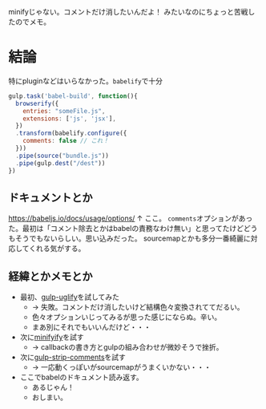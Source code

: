
minifyじゃない。コメントだけ消したいんだよ！
みたいなのにちょっと苦戦したのでメモ。

# 結論
特にpluginなどはいらなかった。`babelify`で十分

```js
gulp.task('babel-build', function(){
  browserify({
    entries: "someFile.js",
    extensions: ['js', 'jsx'],
  })
  .transform(babelify.configure({
    comments: false // これ！
  }))
  .pipe(source("bundle.js"))
  .pipe(gulp.dest("/dest"))
})
```

## ドキュメントとか
https://babeljs.io/docs/usage/options/
↑
ここ。
`comments`オプションがあった。最初は「コメント除去とかはbabelの責務なわけ無い」と思ってたけどどうもそうでもないらしい。思い込みだった。
sourcemapとかも多分一番綺麗に対応してくれる気がする。

## 経緯とかメモとか

- 最初、[gulp-uglify](https://www.npmjs.com/package/gulp-uglify)を試してみた
	- → 失敗。コメントだけ消したいけど結構色々変換されててだるい。
	- 色々オプションいじってみるが思った感じにならぬ。辛い。
	- まあ別にそれでもいいんだけど・・・
- 次に[minifyify](https://www.npmjs.com/package/minifyify)を試す
	- → callbackの書き方とgulpの組み合わせが微妙そうで挫折。
- 次に[gulp-strip-comments](https://www.npmjs.com/package/gulp-strip-comments)を試す
	- → 一応動くっぽいがsourcemapがうまくいかない・・・
- ここでbabelのドキュメント読み返す。
	- あるじゃん！
	- おしまい。
